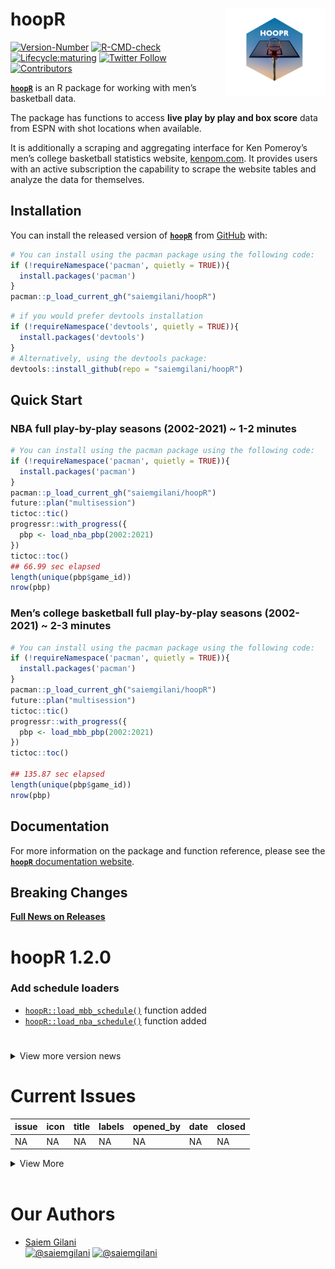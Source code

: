 
# 

# hoopR <a href='http://saiemgilani.github.io/hoopR'><img src="man/figures/logo.png" align="right" height="139"/></a>

<!-- badges: start -->

[![Version-Number](https://img.shields.io/github/r-package/v/saiemgilani/hoopR?label=hoopR&logo=R&style=for-the-badge)](https://github.com/saiemgilani/hoopR/)
[![R-CMD-check](https://img.shields.io/github/workflow/status/saiemgilani/hoopR/R-CMD-check?label=R-CMD-Check&logo=R&logoColor=blue&style=for-the-badge)](https://github.com/saiemgilani/hoopR/actions/workflows/R-CMD-check.yaml)
[![Lifecycle:maturing](https://img.shields.io/badge/lifecycle-maturing-blue.svg?style=for-the-badge&logo=github)](https://github.com/saiemgilani/hoopR/)
[![Twitter
Follow](https://img.shields.io/twitter/follow/saiemgilani?color=blue&label=%40saiemgilani&logo=twitter&style=for-the-badge)](https://twitter.com/saiemgilani)
[![Contributors](https://img.shields.io/github/contributors/saiemgilani/hoopR?style=for-the-badge)](https://github.com/saiemgilani/hoopR/graphs/contributors)
<!-- badges: end -->

[**`hoopR`**](https://saiemgilani.github.io/hoopR/) is an R package for
working with men’s basketball data.

The package has functions to access **live play by play and box score**
data from ESPN with shot locations when available.

It is additionally a scraping and aggregating interface for Ken
Pomeroy’s men’s college basketball statistics website,
[kenpom.com](https://kenpom.com). It provides users with an active
subscription the capability to scrape the website tables and analyze the
data for themselves.

## Installation

You can install the released version of
[**`hoopR`**](https://github.com/saiemgilani/hoopR/) from
[GitHub](https://github.com/saiemgilani/hoopR) with:

``` r
# You can install using the pacman package using the following code:
if (!requireNamespace('pacman', quietly = TRUE)){
  install.packages('pacman')
}
pacman::p_load_current_gh("saiemgilani/hoopR")
```

``` r
# if you would prefer devtools installation
if (!requireNamespace('devtools', quietly = TRUE)){
  install.packages('devtools')
}
# Alternatively, using the devtools package:
devtools::install_github(repo = "saiemgilani/hoopR")
```

## Quick Start

### **NBA full play-by-play seasons (2002-2021) \~ 1-2 minutes**

``` r
# You can install using the pacman package using the following code:
if (!requireNamespace('pacman', quietly = TRUE)){
  install.packages('pacman')
}
pacman::p_load_current_gh("saiemgilani/hoopR")
future::plan("multisession")
tictoc::tic()
progressr::with_progress({
  pbp <- load_nba_pbp(2002:2021)
})
tictoc::toc()
## 66.99 sec elapsed
length(unique(pbp$game_id))
nrow(pbp)
```

### **Men’s college basketball full play-by-play seasons (2002-2021) \~ 2-3 minutes**

``` r
# You can install using the pacman package using the following code:
if (!requireNamespace('pacman', quietly = TRUE)){
  install.packages('pacman')
}
pacman::p_load_current_gh("saiemgilani/hoopR")
future::plan("multisession")
tictoc::tic()
progressr::with_progress({
  pbp <- load_mbb_pbp(2002:2021)
})
tictoc::toc()

## 135.87 sec elapsed
length(unique(pbp$game_id))
nrow(pbp)
```

## **Documentation**

For more information on the package and function reference, please see
the [**`hoopR`** documentation
website](https://saiemgilani.github.io/hoopR/).

## **Breaking Changes**

[**Full News on
Releases**](https://saiemgilani.github.io/hoopR/news/index.html)

# **hoopR 1.2.0**

### **Add schedule loaders**

  - [`hoopR::load_mbb_schedule()`](https://saiemgilani.github.io/hoopR/reference/load_mbb_schedule.html)
    function added
  - [`hoopR::load_nba_schedule()`](https://saiemgilani.github.io/hoopR/reference/load_nba_schedule.html)
    function added

# 

<details>

<summary>View more version news</summary>

## **hoopR 1.1.0**

### **Add team box score loaders**

  - [`hoopR::load_mbb_team_box()`](https://saiemgilani.github.io/hoopR/reference/load_mbb_team_box.html)
    function added
  - [`hoopR::load_nba_team_box()`](https://saiemgilani.github.io/hoopR/reference/load_nba_team_box.html)
    function added

### **Add player box score loaders**

  - [`hoopR::load_mbb_player_box()`](https://saiemgilani.github.io/hoopR/reference/load_mbb_player_box.html)
    function added
  - [`hoopR::load_nba_player_box()`](https://saiemgilani.github.io/hoopR/reference/load_nba_player_box.html)
    function added

## **hoopR 1.0.5**

### **Standings functions**

  - [`hoopR::espn_nba_standings()`](https://saiemgilani.github.io/hoopR/reference/espn_nba_standings.html)
  - [`hoopR::espn_mbb_standings()`](https://saiemgilani.github.io/hoopR/reference/espn_mbb_standings.html)

## **hoopR 1.0.4**

### **Add retry**

  - Adding
    [`httr::retry()`](https://httr.r-lib.org/reference/RETRY.html) to
    all function calls to more naturally navigate rejected/failed
    requests from the API.

## **hoopR 1.0.2-3**

### **Quick fix for update db functions**

## **hoopR 1.0.1**

### **Dependency pruning**

This update is a non-user facing change to package dependencies to
shrink the list of dependencies.

## **hoopR 1.0.0**

### **Package renamed to hoopR**

To reflect that the package is no longer just a men’s college basketball
and KenPom package, but also an NBA package.

### **Clean names and team returns**

  - All functions have now been given the
    [`janitor::clean_names()`](https://rdrr.io/cran/janitor/man/clean_names.html)
    treatment
  - [`hoopR::espn_mbb_teams()`](https://saiemgilani.github.io/hoopR/reference/espn_mbb_teams.html)
    has updated the returns to be more identity information related only
  - [`hoopR::espn_nba_teams()`](https://saiemgilani.github.io/hoopR/reference/espn_nba_teams.html)
    to be more identity information related only
  - All tests were updated

### **Loading capabilities added to the package**

  - [`hoopR::load_mbb_pbp()`](https://saiemgilani.github.io/hoopR/reference/load_mbb_pbp.html)
    and
    [`hoopR::update_mbb_db()`](https://saiemgilani.github.io/hoopR/reference/update_mbb_db.html)
    functions added
  - [`hoopR::load_nba_pbp()`](https://saiemgilani.github.io/hoopR/reference/load_nba_pbp.html)
    and
    [`hoopR::update_nba_db()`](https://saiemgilani.github.io/hoopR/reference/update_nba_db.html)
    functions added

### **hoopR 0.4**

  - Added support for ESPN’s NBA play-by-play endpoints with the
    addition of the following functions:
  - `hoopR::espn_nba_game_all()` - a convenience wrapper function around
    the following three functions (returns the results as a list of
    three data frames)
  - `hoopR::espn_nba_team_box()`
  - `hoopR::espn_nba_player_box()`
  - `hoopR::espn_nba_pbp()`
  - `hoopR::espn_nba_teams()`
  - `hoopR::espn_nba_scoreboard()`

### **hoopR 0.3.0**

  - `R` version 3.5.0 or greater dependency added
  - `purrr` version 0.3.0 or greater dependency added
  - `rvest` version 1.0.0 or greater dependency added
  - `progressr` version 0.6.0 or greater dependency added
  - `usethis` version 1.6.0 or greater dependency added
  - `xgboost` version 1.1.0 or greater dependency added
  - `tidyr` version 1.0.0 or greater dependency added
  - `stringr` version 1.3.0 or greater dependency added
  - `tibble` version 3.0.0 or greater dependency added
  - `furrr` dependency added
  - `future` dependency added

### **Test coverage**

  - Added tests for all KP and ESPN functions

#### **Function Naming Convention Change**

  - All functions sourced from [kenpom.com](https://www.kenpom.com/)
    will start with `kp_` as opposed to `get_`

  - Similarly, data and metrics sourced from ESPN will begin with
    `espn_` as opposed to `cbb_`. Moreover, all references to `cbb_`
    have been changed to `mbb_` as appropriate.

  - Data sourced directly from the NCAA website will start the function
    with `ncaa_`

#### New in v0.2.0-3: Support for ESPN’s men’s college basketball game data and NCAA NET Rankings

See the following ~~four~~ eight functions:

  - [`hoopR::espn_mbb_game_all()`](https://saiemgilani.github.io/hoopR/reference/espn_mbb_game_all.html)

  - [`hoopR::espn_mbb_pbp()`](https://saiemgilani.github.io/hoopR/reference/espn_mbb_pbp.html)

  - [`hoopR::espn_mbb_team_box()`](https://saiemgilani.github.io/hoopR/reference/espn_mbb_team_box.html)

  - [`hoopR::espn_mbb_player_box()`](https://saiemgilani.github.io/hoopR/reference/espn_mbb_player_box.html)

  - [`hoopR::espn_mbb_teams()`](https://saiemgilani.github.io/hoopR/reference/espn_mbb_teams.html)
    (bumps to v0.2.1)

  - [`hoopR::espn_mbb_conferences()`](https://saiemgilani.github.io/hoopR/reference/espn_mbb_conferences.html)
    (bumps to v0.2.1)

  - [`hoopR::espn_mbb_scoreboard()`](https://saiemgilani.github.io/hoopR/reference/espn_mbb_scoreboard.html)
    (bumps to v0.2.2)

  - [`hoopR::ncaa_mbb_NET_rankings()`](https://saiemgilani.github.io/hoopR/reference/ncaa_mbb_NET_rankings.html)
    (bumps to v0.2.3)

  - [`hoopR::espn_mbb_rankings()`](https://saiemgilani.github.io/hoopR/reference/espn_mbb_rankings.html)
    (bumps to v0.2.3)

</details>

# Current Issues

| issue | icon | title | labels | opened\_by | date | closed |
| :---- | :--- | :---- | :----- | :--------- | :--- | :----- |
| NA    | NA   | NA    | NA     | NA         | NA   | NA     |

<details>

<summary>View More</summary>

| issue | icon                                                                                                                                         | title                                                                                                                                                       | labels | opened\_by                                      | date       | closed              |
| :---- | :------------------------------------------------------------------------------------------------------------------------------------------- | :---------------------------------------------------------------------------------------------------------------------------------------------------------- | :----- | :---------------------------------------------- | :--------- | :------------------ |
| 14    | <span title="Closed Issue"><img src="https://github.com/yonicd/issue/blob/master/inst/icons/issue-closed.png?raw=true"></span>               | <span title="    library(hoopR)...">[Error in “update\_nba\_db”: could not find function “my\_time”](https://github.com/saiemgilani/hoopR/issues/14)</span> |        | [jedwards757](https://github.com/jedwards757)   | 2021-05-20 | 2021-05-20 22:53:32 |
| 1     | <span title="Closed Issue"><img src="https://github.com/yonicd/issue/blob/master/inst/icons/issue-closed.png?raw=true"></span>               | <span title="**Describe the bug**...">[gameplan function error](https://github.com/saiemgilani/hoopR/issues/1)</span>                                       | bug    | [mcoleman9221](https://github.com/mcoleman9221) | 2021-01-28 | 2021-01-28 03:31:48 |
| 19    | <span title="Merged Pull Request"><img src="https://github.com/yonicd/issue/blob/master/inst/icons/pull-request-merged.png?raw=true"></span> | <span title="# **hoopR 1.2.0**...">[schedule loaders](https://github.com/saiemgilani/hoopR/pull/19)</span>                                                  |        | [saiemgilani](https://github.com/saiemgilani)   | 2021-06-26 | 2021-06-26 04:10:53 |
| 18    | <span title="Merged Pull Request"><img src="https://github.com/yonicd/issue/blob/master/inst/icons/pull-request-merged.png?raw=true"></span> | <span title="# **hoopR 1.1.0** ...">[team/player boxes](https://github.com/saiemgilani/hoopR/pull/18)</span>                                                |        | [saiemgilani](https://github.com/saiemgilani)   | 2021-05-31 | 2021-05-31 07:34:30 |
| 17    | <span title="Merged Pull Request"><img src="https://github.com/yonicd/issue/blob/master/inst/icons/pull-request-merged.png?raw=true"></span> | <span title="">[standings](https://github.com/saiemgilani/hoopR/pull/17)</span>                                                                             |        | [saiemgilani](https://github.com/saiemgilani)   | 2021-05-22 | 2021-05-22 11:11:07 |

</details>

<br>

# **Our Authors**

  - [Saiem Gilani](https://twitter.com/saiemgilani)  
    <a href="https://twitter.com/saiemgilani" target="blank"><img src="https://img.shields.io/twitter/follow/saiemgilani?color=blue&label=%40saiemgilani&logo=twitter&style=for-the-badge" alt="@saiemgilani" /></a>
    <a href="https://github.com/saiemgilani" target="blank"><img src="https://img.shields.io/github/followers/saiemgilani?color=eee&logo=Github&style=for-the-badge" alt="@saiemgilani" /></a>
